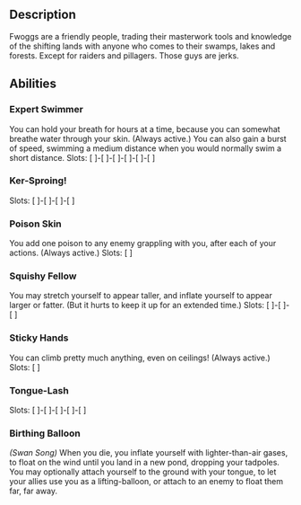 ## Description
Fwoggs are a friendly people, trading their masterwork tools and
knowledge of the shifting lands with anyone who comes to their swamps,
lakes and forests. Except for raiders and pillagers. Those guys are jerks.


## Abilities
### Expert Swimmer
You can hold your breath for hours at a time,
because you can somewhat breathe water through your skin.
(Always active.)
You can also gain a burst of speed, swimming a medium distance when
you would normally swim a short distance.
Slots: [ ]-[ ]-[ ]-[ ]-[ ]-[ ]

### Ker-Sproing!
Slots: [ ]-[ ]-[ ]-[ ]

### Poison Skin
You add one poison to any enemy grappling with you, after each of your actions.
(Always active.)
Slots: [ ]

### Squishy Fellow
You may stretch yourself to appear taller, and inflate yourself to appear
larger or fatter.
(But it hurts to keep it up for an extended time.)
Slots: [ ]-[ ]-[ ]

### Sticky Hands
You can climb pretty much anything, even on ceilings!
(Always active.)
Slots: [ ]

### Tongue-Lash
Slots: [ ]-[ ]-[ ]-[ ]-[ ]

### Birthing Balloon
_(Swan Song)_
When you die, you inflate yourself with lighter-than-air gases,
to float on the wind until you land in a new pond, dropping your tadpoles.
You may optionally attach yourself to the ground with your tongue,
to let your allies use you as a lifting-balloon, or attach to an enemy
to float them far, far away.

